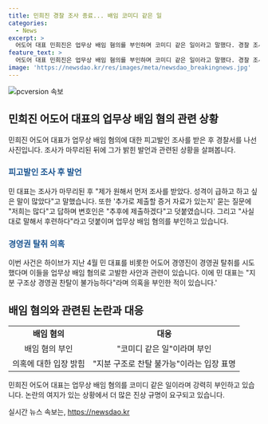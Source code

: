 ```yaml
---
title: 민희진 경찰 조사 종료... 배임 코미디 같은 일
categories:
  - News
excerpt: >
  어도어 대표 민희진은 업무상 배임 혐의를 부인하며 코미디 같은 일이라고 말했다. 경찰 조사를 마친 후 제가 원해서 먼저 조사를 받았다. 성격이 급하고 하고 싶은 말이 많았다고 언급했다. 민 대표는 추가 증거 자료가 많다며 변호인은 추후 제출할 것이라고 밝혔으며 사실대로 말했기에 후련하다고 전했다. 하이브는 경영진을 업무상 배임 혐의로 고발했는데, 민 대표는 경영권 찬탈이 불가능하다며 의혹을 부인하고 있다.
feature_text: >
  어도어 대표 민희진은 업무상 배임 혐의를 부인하며 코미디 같은 일이라고 말했다. 경찰 조사를 마친 후 제가 원해서 먼저 조사를 받았다. 성격이 급하고 하고 싶은 말이 많았다고 언급했다. 민 대표는 추가 증거 자료가 많다며 변호인은 추후 제출할 것이라고 밝혔으며 사실대로 말했기에 후련하다고 전했다. 하이브는 경영진을 업무상 배임 혐의로 고발했는데, 민 대표는 경영권 찬탈이 불가능하다며 의혹을 부인하고 있다.
image: 'https://newsdao.kr/res/images/meta/newsdao_breakingnews.jpg'
---
```


<p><img src="https://newsdao.kr/res/images/meta/newsdao_breakingnews.jpg" alt="pcversion 속보" /></p>

<h2 data-ke-size="size26">민희진 어도어 대표의 업무상 배임 혐의 관련 상황</h2>

<p data-ke-size="size16">민희진 어도어 대표가 업무상 배임 혐의에 대한 피고발인 조사를 받은 후 경찰서를 나선 사진입니다. 조사가 마무리된 뒤에 그가 밝힌 발언과 관련된 상황을 살펴봅니다.</p>

<h3><b><span style="color: #1a5490;">피고발인 조사 후 발언</span></b></h3>

<p data-ke-size="size16">민 대표는 조사가 마무리된 후 "제가 원해서 먼저 조사를 받았다. 성격이 급하고 하고 싶은 말이 많았다"고 말했습니다. 또한 '추가로 제출할 증거 자료가 있는지' 묻는 질문에 "저희는 많다"고 답하며 변호인은 "추후에 제출하겠다"고 덧붙였습니다. 그리고 "사실대로 말해서 후련하다"라고 덧붙이며 업무상 배임 혐의를 부인하고 있습니다.</p>

<h3><b><span style="color: #1a5490;">경영권 탈취 의혹</span></b></h3>

<p data-ke-size="size16">이번 사건은 하이브가 지난 4월 민 대표를 비롯한 어도어 경영진이 경영권 탈취를 시도했다며 이들을 업무상 배임 혐의로 고발한 사안과 관련이 있습니다. 이에 민 대표는 "지분 구조상 경영권 찬탈이 불가능하다"라며 의혹을 부인한 적이 있습니다.'</p>

<h2 data-ke-size="size26">배임 혐의와 관련된 논란과 대응</h2>

<table>
    <tr>
        <td style="text-align: center; height: 17px;"><b>배임 혐의</b></td>
        <td style="text-align: center; height: 17px;"><b>대응</b></td>
    </tr>
    <tr>
        <td style="text-align: center; height: 17px;">배임 혐의 부인</td>
        <td style="text-align: center; height: 17px;">"코미디 같은 일"이라며 부인</td>
    </tr>
    <tr>
        <td style="text-align: center; height: 17px;">의혹에 대한 입장 밝힘</td>
        <td style="text-align: center; height: 17px;">"지분 구조로 찬탈 불가능"이라는 입장 표명</td>
    </tr>
</table>

<p data-ke-size="size16">민희진 어도어 대표는 업무상 배임 혐의를 코미디 같은 일이라며 강력히 부인하고 있습니다. 논란의 여지가 있는 상황에서 더 많은 진상 규명이 요구되고 있습니다.</p>
실시간 뉴스 속보는, <a href="https://newsdao.kr" rel="dofollow">https://newsdao.kr</a>


